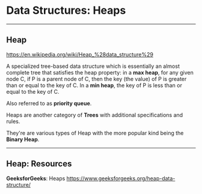# Data Structures: Heaps

---

## Heap

<https://en.wikipedia.org/wiki/Heap_%28data_structure%29>

A specialized tree-based data structure which is essentially an almost complete tree that satisfies the heap property: in a **max heap**, for any given node C, if P is a parent node of C, then the key (the value) of P is greater than or equal to the key of C. In a **min heap**, the key of P is less than or equal to the key of C.

Also referred to as **priority queue**.

Heaps are another category of **Trees** with additional specifications and rules.

They're are various types of Heap with the more popular kind being the **Binary Heap**.

---

## Heap: Resources

**GeeksforGeeks**: Heaps
<https://www.geeksforgeeks.org/heap-data-structure/>
